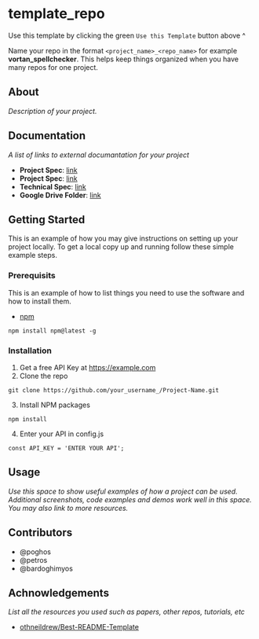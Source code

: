 # template_repo

Use this template by clicking the green `Use this Template` button above ^

Name your repo in the format `<project_name>_<repo_name>` for example **vortan_spellchecker**. This helps keep things organized when you have many repos for one project.

## About

_Description of your project._

## Documentation

_A list of links to external documantation for your project_

- **Project Spec**: [link](google.com)
- **Project Spec**: [link](google.com)
- **Technical Spec**: [link](google.com)
- **Google Drive Folder**: [link](google.com)

## Getting Started

This is an example of how you may give instructions on setting up your project locally. To get a local copy up and running follow these simple example steps.

### Prerequisits

This is an example of how to list things you need to use the software and how to install them.

- [npm](https://www.npmjs.com/)
```
npm install npm@latest -g
```

### Installation

1. Get a free API Key at https://example.com
2. Clone the repo
```
git clone https://github.com/your_username_/Project-Name.git
```
3. Install NPM packages
```
npm install
```
4. Enter your API in config.js
```
const API_KEY = 'ENTER YOUR API';
```

## Usage

_Use this space to show useful examples of how a project can be used. Additional screenshots, code examples and demos work well in this space. You may also link to more resources._

## Contributors

- @poghos
- @petros
- @bardoghimyos

## Achnowledgements

_List all the resources you used such as papers, other repos, tutorials, etc_

- [othneildrew/Best-README-Template](https://github.com/othneildrew/Best-README-Template)
